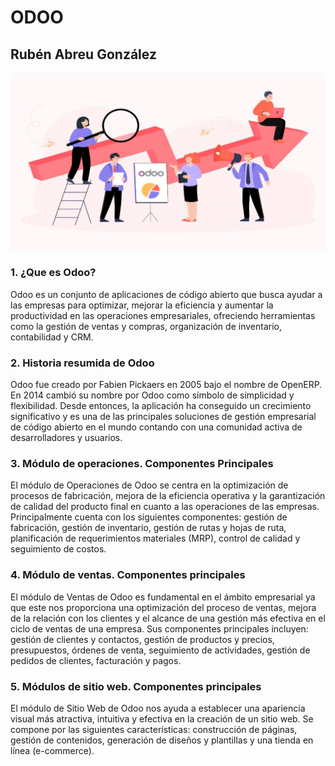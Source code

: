 # ODOO
## Rubén Abreu González

<img src="./img/odoo-logo.jpg">

### 1. ¿Que es Odoo?
Odoo es un conjunto de aplicaciones de código abierto que busca ayudar a las empresas para optimizar, mejorar la eficiencia y aumentar la productividad en las operaciones empresariales, ofreciendo herramientas como la gestión de ventas y compras, organización de inventario, contabilidad y CRM.

### 2. Historia resumida de Odoo
Odoo fue creado por Fabien Pickaers en 2005 bajo el nombre de OpenERP. En 2014 cambió su nombre por Odoo como símbolo de simplicidad y flexibilidad. Desde entonces, la aplicación ha conseguido un crecimiento significativo y es una de las principales soluciones de gestión empresarial de código abierto en el mundo contando con una comunidad activa de desarrolladores y usuarios.

### 3. Módulo de operaciones. Componentes Principales
El módulo de Operaciones de Odoo se centra en la optimización de procesos de fabricación, mejora de la eficiencia operativa y la garantización de calidad del producto final en cuanto a las operaciones de las empresas. Principalmente cuenta con los siguientes componentes: gestión de fabricación, gestión de inventario, gestión de rutas y hojas de ruta, planificación de requerimientos materiales (MRP), control de calidad y seguimiento de costos.

### 4. Módulo de ventas. Componentes principales
El módulo de Ventas de Odoo es fundamental en el ámbito empresarial ya que este nos proporciona una optimización del proceso de ventas, mejora de la relación con los clientes y el alcance de una gestión más efectiva en el ciclo de ventas de una empresa. Sus componentes principales incluyen: gestión de clientes y contactos, gestión de productos y precios, presupuestos, órdenes de venta, seguimiento de actividades, gestión de pedidos de clientes, facturación y pagos.


### 5. Módulos de sitio web. Componentes principales
El módulo de Sitio Web de Odoo nos ayuda a establecer una apariencia visual más atractiva, intuitiva y efectiva en la creación de un sitio web. Se compone por las siguientes características: construcción de páginas, gestión de contenidos, generación de diseños y plantillas y una tienda en línea (e-commerce).
